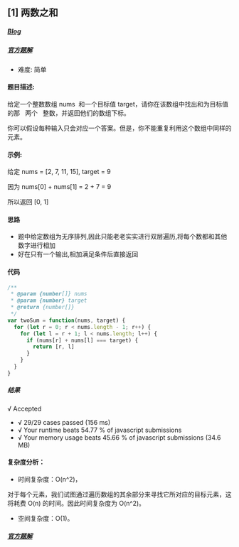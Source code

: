 ## [1] 两数之和

<!--
##### [Github](https://github.com/lailailee/leetcodeByJs-shuashuashua/blob/master/problems/%5B1%5D%20%E4%B8%A4%E6%95%B0%E4%B9%8B%E5%92%8C.md) -->

##### [Blog](https://blog.lailailee.com/2019/09/20/2019-09-20-%E7%AE%97%E6%B3%95-[1]%20%E4%B8%A4%E6%95%B0%E4%B9%8B%E5%92%8C/)

##### [官方题解](https://leetcode-cn.com/problems/two-sum/solution/)

- 难度: 简单

#### 题目描述:

给定一个整数数组 nums  和一个目标值 target，请你在该数组中找出和为目标值的那   两个   整数，并返回他们的数组下标。

你可以假设每种输入只会对应一个答案。但是，你不能重复利用这个数组中同样的元素。

#### 示例:

给定 nums = [2, 7, 11, 15], target = 9

因为 nums[0] + nums[1] = 2 + 7 = 9

所以返回 [0, 1]

#### 思路

- 题中给定数组为无序排列,因此只能老老实实进行双层遍历,将每个数都和其他数字进行相加
- 好在只有一个输出,相加满足条件后直接返回

#### 代码

```javascript
/**
 * @param {number[]} nums
 * @param {number} target
 * @return {number[]}
 */
var twoSum = function(nums, target) {
  for (let r = 0; r < nums.length - 1; r++) {
    for (let l = r + 1; l < nums.length; l++) {
      if (nums[r] + nums[l] === target) {
        return [r, l]
      }
    }
  }
}
```

##### 结果

√ Accepted

- √ 29/29 cases passed (156 ms)
- √ Your runtime beats 54.77 % of javascript submissions
- √ Your memory usage beats 45.66 % of javascript submissions (34.6 MB)

#### 复杂度分析：

- 时间复杂度：O(n^2)，

对于每个元素，我们试图通过遍历数组的其余部分来寻找它所对应的目标元素，这将耗费 O(n) 的时间。因此时间复杂度为 O(n^2)。

- 空间复杂度：O(1)。

##### [官方题解](https://leetcode-cn.com/problems/two-sum/solution/)
